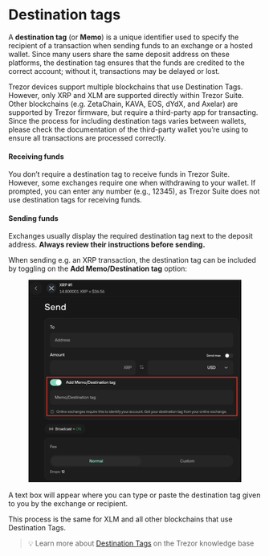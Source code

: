 # Destination tags

A **destination tag** (or **Memo**) is a unique identifier used to specify the recipient of a transaction when sending funds to an exchange or a hosted wallet. Since many users share the same deposit address on these platforms, the destination tag ensures that the funds are credited to the correct account; without it, transactions may be delayed or lost.

Trezor devices support multiple blockchains that use Destination Tags. However, only XRP and XLM are supported directly within Trezor Suite. Other blockchains (e.g.  ZetaChain, KAVA, EOS, dYdX, and Axelar) are supported by Trezor firmware, but require a third-party app for transacting. Since the process for including destination tags varies between wallets, please check the documentation of the third-party wallet you’re using to ensure all transactions are processed correctly.

#### Receiving funds

You don’t require a destination tag to receive funds in Trezor Suite. However, some exchanges require one when withdrawing to your wallet. If prompted, you can enter any number (e.g., 12345), as Trezor Suite does not use destination tags for receiving funds.

#### Sending funds

Exchanges usually display the required destination tag next to the deposit address. **Always review their instructions before sending.**

When sending e.g. an XRP transaction, the destination tag can be included by toggling on the **Add Memo/Destination tag** option:&#x20;

<figure><img src="../../../.gitbook/assets/Destination_Tags2-HL.png" alt=""><figcaption></figcaption></figure>

A text box will appear where you can type or paste the destination tag given to you by the exchange or recipient.

This process is the same for XLM and all other blockchains that use Destination Tags.

> 💡 Learn more about [Destination Tags](https://trezor.io/learn/a/destination-tags) on the Trezor knowledge base
